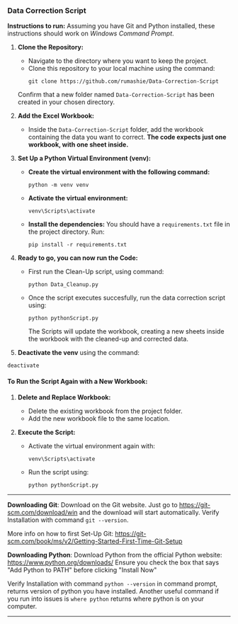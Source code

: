### Data Correction Script

**Instructions to run:**
Assuming you have Git and Python installed, these instructions should work on *Windows Command Prompt*.

1. **Clone the Repository:**
   - Navigate to the directory where you want to keep the project.
   - Clone this repository to your local machine using the command:
     ```
     git clone https://github.com/rumashie/Data-Correction-Script
     ```
   Confirm that a new folder named `Data-Correction-Script` has been created in your chosen directory.

2. **Add the Excel Workbook:**
   - Inside the `Data-Correction-Script` folder, add the workbook containing the data you want to correct. **The code expects just one workbook, with one sheet inside.**

3. **Set Up a Python Virtual Environment (venv):**
   - **Create the virtual environment with the following command:**
     ```
     python -m venv venv
     ```
   - **Activate the virtual environment:**
     ```
     venv\Scripts\activate
     ```
   - **Install the dependencies:**
     You should have a `requirements.txt` file in the project directory. Run:
     ```
     pip install -r requirements.txt
     ```

4. **Ready to go, you can now run the Code:**
   - First run the Clean-Up script, using command:
     ```
     python Data_Cleanup.py
     ```
   - Once the script executes succesfully, run the data correction script using:
     ```
     python pythonScript.py
     ```
     The Scripts will update the workbook, creating a new sheets inside the workbook with the cleaned-up and corrected data.
5.  **Deactivate the venv**
   using the command:
   ```
   deactivate
   ```

#### To Run the Script Again with a New Workbook:
1. **Delete and Replace Workbook:**
   - Delete the existing workbook from the project folder.
   - Add the new workbook file to the same location.

2. **Execute the Script:**
   - Activate the virtual environment again with:
     ```
     venv\Scripts\activate
     ```
   - Run the script using:
     ```
     python pythonScript.py
     ```
___________________________________________________________________________________________________________________
**Downloading Git**:
Download on the Git website. Just go to https://git-scm.com/download/win and the download will start automatically.
Verify Installation with command `git --version`. 

More info on how to first Set-Up Git: https://git-scm.com/book/ms/v2/Getting-Started-First-Time-Git-Setup

**Downloading Python**:
Download Python from the official Python website: https://www.python.org/downloads/
Ensure you check the box that says "Add Python to PATH" before clicking "Install Now"

Verify Installation with command `python --version` in command prompt, returns version of python you have installed. 
Another useful command if you run into issues is `where python` returns where python is on your computer.


_______________________________________________________________________________________________________________________________________
